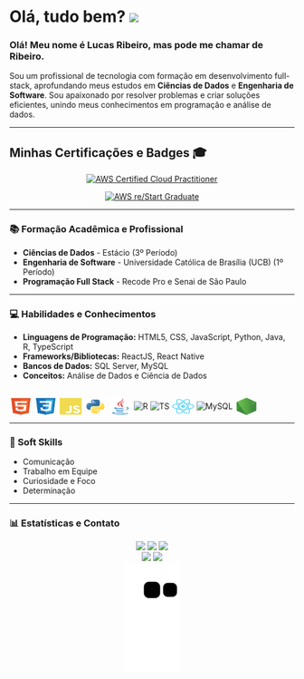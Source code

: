 <h1 align="left">Olá, tudo bem? <img src="https://raw.githubusercontent.com/kaueMarques/kaueMarques/master/hi.gif" width="30px"></h1>

### Olá! Meu nome é Lucas Ribeiro, mas pode me chamar de Ribeiro.

Sou um profissional de tecnologia com formação em desenvolvimento full-stack, aprofundando meus estudos em **Ciências de Dados** e **Engenharia de Software**. Sou apaixonado por resolver problemas e criar soluções eficientes, unindo meus conhecimentos em programação e análise de dados.


---


## Minhas Certificações e Badges 🎓

<p align="center">
  <a href="https://www.credly.com/badges/fae42e2c-553d-4123-9dbf-ccb8a6e0eb5c/public_url" target="_blank">
    <img src="https://images.credly.com/size/340x340/images/00634f82-b07f-4bbd-a6bb-53de397fc3a6/image.png" alt="AWS Certified Cloud Practitioner" height="100"/>
  </a>

  <p align="center">
  <a href="https://www.credly.com/badges/94267d1b-5272-4e61-9a4c-08f0f33130e3/public_url" target="_blank">
    <img src="https://github.com/user-attachments/assets/0a81da4d-84d4-4b6f-b73b-1847ac19bea0" alt="AWS re/Start Graduate" height="100"/>
  </a>

---

### 📚 Formação Acadêmica e Profissional

* **Ciências de Dados** - Estácio (3º Período)
* **Engenharia de Software** - Universidade Católica de Brasília (UCB) (1º Período)
* **Programação Full Stack** - Recode Pro e Senai de São Paulo

---

### 💻 Habilidades e Conhecimentos

* **Linguagens de Programação:** HTML5, CSS, JavaScript, Python, Java, R, TypeScript
* **Frameworks/Bibliotecas:** ReactJS, React Native
* **Bancos de Dados:** SQL Server, MySQL
* **Conceitos:** Análise de Dados e Ciência de Dados

<div style="display: inline_block"><br>
  <img align="center" alt="HTML" height="30" width="40" src="https://raw.githubusercontent.com/devicons/devicon/master/icons/html5/html5-original.svg">
  <img align="center" alt="CSS" height="30" width="40" src="https://raw.githubusercontent.com/devicons/devicon/master/icons/css3/css3-original.svg">
  <img align="center" alt="Js" height="30" width="40" src="https://raw.githubusercontent.com/devicons/devicon/master/icons/javascript/javascript-plain.svg">
  <img align="center" alt="Python" height="30" width="40" src="https://raw.githubusercontent.com/devicons/devicon/master/icons/python/python-original.svg">
  <img align="center" alt="Java" height="30" width="40" src="https://raw.githubusercontent.com/devicons/devicon/master/icons/java/java-original.svg">
  <img align="center" alt="R" height="30" width="40" src="https://cdn.jsdelivr.net/gh/devicons/devicon/icons/r/r-original.svg">
  <img align="center" alt="TS" height="30" width="40" src="https://cdn.jsdelivr.net/gh/devicons/devicon/icons/typescript/typescript-original.svg" />
  <img align="center" alt="React" height="30" width="40" src="https://raw.githubusercontent.com/devicons/devicon/master/icons/react/react-original.svg">
  <img align="center" alt="MySQL" height="30" width="40" src="https://cdn.jsdelivr.net/gh/devicons/devicon/icons/mysql/mysql-original-wordmark.svg" />
  <img align="center" alt="NodeJS" height="30" width="40" src="https://raw.githubusercontent.com/devicons/devicon/master/icons/nodejs/nodejs-original.svg">
</div>

---

### 🧠 Soft Skills

* Comunicação
* Trabalho em Equipe
* Curiosidade e Foco
* Determinação

---

### 📊 Estatísticas e Contato

<div align="center">
  <a href="mailto:lucasrgsilva99@gmail.com"><img src="https://img.shields.io/badge/-Gmail-%23333?style=for-the-badge&logo=gmail&logoColor=white" target="_blank"></a>
  <a href="https://www.linkedin.com/in/lucasrgs" target="_blank"><img src="https://img.shields.io/badge/-LinkedIn-%230077B5?style=for-the-badge&logo=linkedin&logoColor=white" target="_blank"></a>
  <a href="https://beacons.ai/lucas_ribeiro" target="_blank"><img src="https://img.shields.io/badge/website-000000?style=for-the-badge&logo=About.me&logoColor=white" target="_blank"></a>
</div>

<div align="center">
  <img height="180em" src="https://github-readme-stats.vercel.app/api?username=lucasribeiro&show_icons=true&theme=dark&include_all_commits=true&count_private=true"/>
  <img height="180em" src="https://github-readme-stats.vercel.app/api/top-langs/?username=lucasribeiro&layout=compact&langs_count=7&theme=dark"/>
</div>

<div align="center">
  <img src="https://github.com/rafaballerini/rafaballerini/blob/output/github-contribution-grid-snake.svg" alt="Snake animation">
</div>
